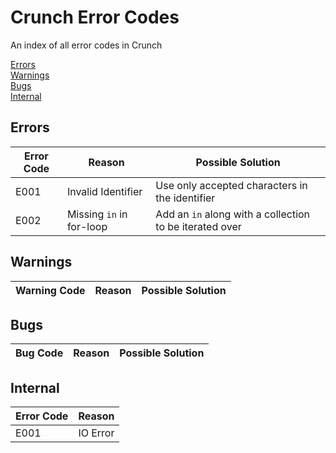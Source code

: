 # Crunch Error Codes

An index of all error codes in Crunch

[Errors](##Errors)  
[Warnings](##Warnings)  
[Bugs](##Bugs)  
[Internal](##Internal)

## Errors

Error Code | Reason | Possible Solution
---------- | ------ | -----------------
E001 | Invalid Identifier | Use only accepted characters in the identifier
E002 | Missing `in` in for-loop | Add an `in` along with a collection to be iterated over

## Warnings

Warning Code | Reason | Possible Solution
------------ | ------ | -----------------

## Bugs

Bug Code | Reason | Possible Solution
-------- | ------ | -----------------

## Internal

Error Code | Reason
---------- | ------
E001 | IO Error
